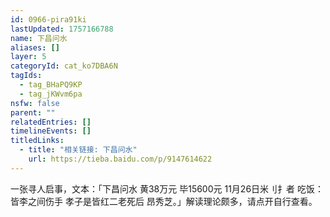 ```yaml
---
id: 0966-pira91ki
lastUpdated: 1757166788
name: 下昌问水
aliases: []
layer: 5
categoryId: cat_ko7DBA6N
tagIds:
  - tag_BHaPQ9KP
  - tag_jKWvm6pa
nsfw: false
parent: ""
relatedEntries: []
timelineEvents: []
titledLinks:
  - title: "相关链接: 下昌问水"
    url: https://tieba.baidu.com/p/9147614622
---
```


一张寻人启事，文本：「下昌问水 黄38万元 毕15600元 11月26日米刂扌者 吃饭： 皆李之间伤手 孝子是皆红二老死后 昂秀芝。」解读理论颇多，请点开自行查看。
